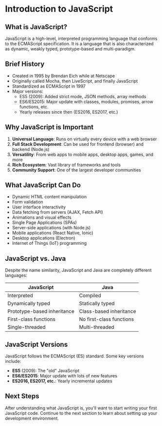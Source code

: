 # Introduction to JavaScript

## What is JavaScript?

JavaScript is a high-level, interpreted programming language that conforms to the ECMAScript specification. It is a language that is also characterized as dynamic, weakly typed, prototype-based and multi-paradigm.

## Brief History

- Created in 1995 by Brendan Eich while at Netscape
- Originally called Mocha, then LiveScript, and finally JavaScript
- Standardized as ECMAScript in 1997
- Major versions:
  - ES5 (2009): Added strict mode, JSON methods, array methods
  - ES6/ES2015: Major update with classes, modules, promises, arrow functions, etc.
  - Yearly releases since then (ES2016, ES2017, etc.)

## Why JavaScript is Important

1. **Universal Language**: Runs on virtually every device with a web browser
2. **Full Stack Development**: Can be used for frontend (browser) and backend (Node.js)
3. **Versatility**: From web apps to mobile apps, desktop apps, games, and more
4. **Rich Ecosystem**: Vast library of frameworks and tools
5. **Community Support**: One of the largest developer communities

## What JavaScript Can Do

- Dynamic HTML content manipulation
- Form validation
- User interface interactivity
- Data fetching from servers (AJAX, Fetch API)
- Animations and visual effects
- Single Page Applications (SPAs)
- Server-side applications (with Node.js)
- Mobile applications (React Native, Ionic)
- Desktop applications (Electron)
- Internet of Things (IoT) programming

## JavaScript vs. Java

Despite the name similarity, JavaScript and Java are completely different languages:

| JavaScript | Java |
|------------|------|
| Interpreted | Compiled |
| Dynamically typed | Statically typed |
| Prototype-based inheritance | Class-based inheritance |
| First-class functions | No first-class functions |
| Single-threaded | Multi-threaded |

## JavaScript Versions

JavaScript follows the ECMAScript (ES) standard. Some key versions include:

- **ES5** (2009): The "old" JavaScript
- **ES6/ES2015**: Major update with lots of new features
- **ES2016, ES2017, etc.**: Yearly incremental updates

## Next Steps

After understanding what JavaScript is, you'll want to start writing your first JavaScript code. Continue to the next section to learn about setting up your development environment.
